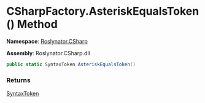 # CSharpFactory\.AsteriskEqualsToken\(\) Method

**Namespace**: [Roslynator.CSharp](../../README.md)

**Assembly**: Roslynator\.CSharp\.dll

```csharp
public static SyntaxToken AsteriskEqualsToken()
```

### Returns

[SyntaxToken](https://docs.microsoft.com/en-us/dotnet/api/microsoft.codeanalysis.syntaxtoken)

